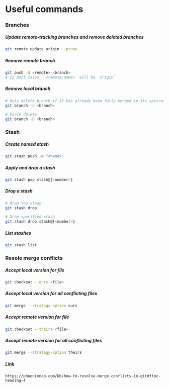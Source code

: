 # Useful commands

### Branches

##### Update remote-tracking branches and remove deleted branches

```bash
git remote update origin --prune
```

##### Remove remote branch
```bash
git push -d <remote> <branch>
# In most cases, `<remote-name>` will be `origin`
```

##### Remove local branch
```bash
# Only delete branch if it has already been fully merged in its upstream branch
git branch -d <branch>

# Force delete
git branch -D <branch>
```

### Stash

##### Create named stash
```bash
git stash push -m "<name>"
```

##### Apply and drop a stash
```bash
git stash pop stash@{<number>}
```

##### Drop a stash
```bash
# Drop top stash
git stash drop

# Drop specified stash
git stash drop stash@{<number>}
```

##### List stashes
```bash
git stash list
```

### Resole merge conflicts

##### Accept local version for file
```bash
git checkout --ours <file>
```

##### Accept local version for all conflicting files
```bash
git merge --strategy-option ours
```

##### Accept remote version for file
```bash
git checkout --theirs <file>
```

##### Accept remote version for all conflicting files
```bash
git merge --strategy-option theirs
```

##### Link
`https://phoenixnap.com/kb/how-to-resolve-merge-conflicts-in-git#ftoc-heading-4`
